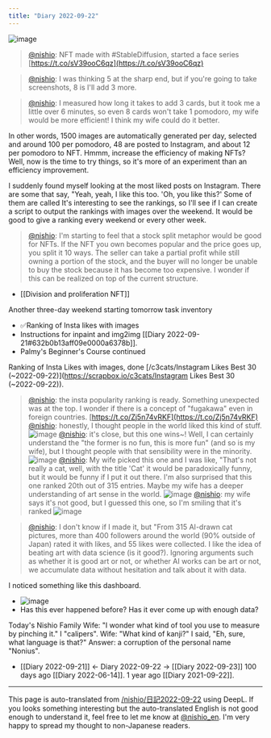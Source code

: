```yaml
---
title: "Diary 2022-09-22"
---
```



![image](https://scrapbox.io/files/632b4cf0ba2305002083a5e4.png)
> [@nishio](https://twitter.com/nishio/status/1572636353158082560?s=21&t=_aXSPubHP5SOp8ZLnYRoRg): NFT made with #StableDiffusion, started a face series
> [https://t.co/sV39ooC6qz](https://t.co/sV39ooC6qz)

> [@nishio](https://twitter.com/nishio/status/1572637783843545088?s=20&t=Bpk6DuajyUqtD4elAfqn6w): I was thinking 5 at the sharp end, but if you're going to take screenshots, 8 is I'll add 3 more.

> [@nishio](https://twitter.com/nishio/status/1572641774467944450): I measured how long it takes to add 3 cards, but it took me a little over 6 minutes, so even 8 cards won't take 1 pomodoro, my wife would be more efficient! I think my wife could do it better.

In other words, 1500 images are automatically generated per day, selected and around 100 per pomodoro, 48 are posted to Instagram, and about 12 per pomodoro to NFT.
Hmmm, increase the efficiency of making NFTs?
Well, now is the time to try things, so it's more of an experiment than an efficiency improvement.


I suddenly found myself looking at the most liked posts on Instagram.
There are some that say, "Yeah, yeah, I like this too.
'Oh, you like this?' Some of them are called
It's interesting to see the rankings, so I'll see if I can create a script to output the rankings with images over the weekend.
It would be good to give a ranking every weekend or every other week.

> [@nishio](https://twitter.com/nishio/status/1572759023535157249): I'm starting to feel that a stock split metaphor would be good for NFTs. If the NFT you own becomes popular and the price goes up, you split it 10 ways. The seller can take a partial profit while still owning a portion of the stock, and the buyer will no longer be unable to buy the stock because it has become too expensive. I wonder if this can be realized on top of the current structure.
- [[Division and proliferation NFT]]

Another three-day weekend starting tomorrow
task inventory
- ✅Ranking of Insta likes with images
- Instructions for inpaint and img2img [[Diary 2022-09-21#632b0b13aff09e0000a6378b]].
- Palmy's Beginner's Course continued

Ranking of Insta Likes with images, done [/c3cats/Instagram Likes Best 30 (~2022-09-22)](https://scrapbox.io/c3cats/Instagram Likes Best 30 (~2022-09-22)).
> [@nishio](https://twitter.com/nishio/status/1572952960514297856?s=21&t=s-2arW_0_o0veu-dxyJn2w): the insta popularity ranking is ready. Something unexpected was at the top. I wonder if there is a concept of "fugakawa" even in foreign countries.
> [https://t.co/Zj5n74vRKF](https://t.co/Zj5n74vRKF)
> [@nishio](https://twitter.com/nishio/status/1572954399236067329): honestly, I thought people in the world liked this kind of stuff.
> ![image](https://pbs.twimg.com/media/FdRBsGNaIAIm5Mg.jpg)
> [@nishio](https://twitter.com/nishio/status/1572954824660099072?s=20&t=4urdrbpWCZzMHao_ZEcpRA): it's close, but this one wins~!
> Well, I can certainly understand the "the former is no fun, this is more fun" (and so is my wife), but I thought people with that sensibility were in the minority.
> ![image](https://pbs.twimg.com/media/FdRCE24akAEpfLZ.jpg)
> [@nishio](https://twitter.com/nishio/status/1572955701898792967?s=20&t=4urdrbpWCZzMHao_ZEcpRA): My wife picked this one and I was like, "That's not really a cat, well, with the title 'Cat' it would be paradoxically funny, but it would be funny if I put it out there. I'm also surprised that this one ranked 20th out of 315 entries.
> Maybe my wife has a deeper understanding of art sense in the world.
> ![image](https://pbs.twimg.com/media/FdRC35vakAAohS5.jpg)
> [@nishio](https://twitter.com/nishio/status/1572956233036075010?s=20&t=4urdrbpWCZzMHao_ZEcpRA): my wife says it's not good, but I guessed this one, so I'm smiling that it's ranked
> ![image](https://pbs.twimg.com/media/FdRDW2SaMAEHzMs.jpg)

> [@nishio](https://twitter.com/nishio/status/1572965239393783808): I don't know if I made it, but "From 315 AI-drawn cat pictures, more than 400 followers around the world (90% outside of Japan) rated it with likes, and 55 likes were collected. I like the idea of beating art with data science (is it good?).
> Ignoring arguments such as whether it is good art or not, or whether AI works can be art or not, we accumulate data without hesitation and talk about it with data.

I noticed something like this dashboard.
- ![image](https://gyazo.com/835c72f57f470470104dff96a9859444/thumb/1000)
- Has this ever happened before? Has it ever come up with enough data?

Today's Nishio Family
Wife: "I wonder what kind of tool you use to measure by pinching it."
I "calipers".
Wife: "What kind of kanji?"
I said, "Eh, sure, what language is that?"
Answer: a corruption of the personal name "Nonius".

- [[Diary 2022-09-21]] ← Diary 2022-09-22 → [[Diary 2022-09-23]]
100 days ago [[Diary 2022-06-14]].
1 year ago [[Diary 2021-09-22]].
---
This page is auto-translated from [/nishio/日記2022-09-22](https://scrapbox.io/nishio/日記2022-09-22) using DeepL. If you looks something interesting but the auto-translated English is not good enough to understand it, feel free to let me know at [@nishio_en](https://twitter.com/nishio_en). I'm very happy to spread my thought to non-Japanese readers.